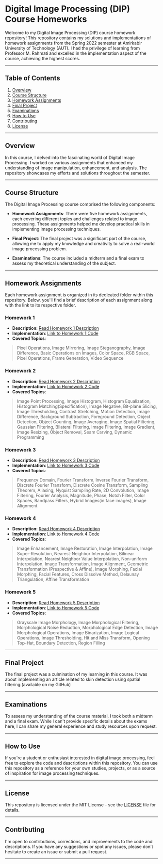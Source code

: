 # Digital Image Processing (DIP) Course Homeworks

Welcome to my Digital Image Processing (DIP) course homework repository! This repository contains my solutions and implementations of homework assignments from the Spring 2022 semester at Amirkabir University of Technology (AUT). I had the privilege of learning from Professor M. Rahmati and excelled in the implementation aspect of the course, achieving the highest scores.

---

## Table of Contents

1. [Overview](#overview)
2. [Course Structure](#course-structure)
3. [Homework Assignments](#homework-assignments)
4. [Final Project](#final-project)
5. [Examinations](#examinations)
6. [How to Use](#how-to-use)
7. [Contributing](#contributing)
8. [License](#license)

---

## Overview

In this course, I delved into the fascinating world of Digital Image Processing. I worked on various assignments that enhanced my understanding of image manipulation, enhancement, and analysis. The repository showcases my efforts and solutions throughout the semester.

---

## Course Structure

The Digital Image Processing course comprised the following components:

- **Homework Assignments**: There were five homework assignments, each covering different topics and challenges related to image processing. These assignments helped me develop practical skills in implementing image processing techniques.

- **Final Project**: The final project was a significant part of the course, allowing me to apply my knowledge and creativity to solve a real-world image processing problem. 

- **Examinations**: The course included a midterm and a final exam to assess my theoretical understanding of the subject.
---

## Homework Assignments

Each homework assignment is organized in its dedicated folder within this repository. Below, you'll find a brief description of each assignment along with the link to its respective folder.

### Homework 1
- **Description**: [Read Homework 1 Description](HW1)
- **Implementation**: [Link to Homework 1 Code](HW1)
- **Covered Topics**:
> Pixel Operations, Image Mirroring, Image Steganography, Image Difference, Basic Operations on Images, Color Space, RGB Space, Pixel Operations, Frame Generation, Video Sequence

### Homework 2
- **Description**: [Read Homework 2 Description](HW2)
- **Implementation**: [Link to Homework 2 Code](HW2)
- **Covered Topics**:
> Image Point Processing, Image Histogram, Histogram Equalization, Histogram Matching(Specification), Image Negative, Bit-plane Slicing, Image Thresholding, Contrast Stretching, Motion Detection, Image Difference, Background Subtraction, Foreground Detection, Object Detection, Object Counting, Image Averaging, Image Spatial Filtering, Gaussian Filtering, Bilateral Filtering, Image Filtering, Image Gradient, Image Resizing, Object Removal, Seam Carving, Dynamic Programming

### Homework 3
- **Description**: [Read Homework 3 Description](HW3)
- **Implementation**: [Link to Homework 3 Code](HW3)
- **Covered Topics**:
> Frequency Domain, Fourier Transform, Inverse Fourier Transform, Discrete Fourier Transform, Discrete Cosine Transform, Sampling Theorem, Aliasing, Nyquist Sampling Rate, 2D Convolution, Image Filtering, Fourier Analysis, Magnitude, Phase, Notch Filter, Color Spaces, Bandpass Filters, Hybrid Images(in face images), Image Alignment

### Homework 4
- **Description**: [Read Homework 4 Description](HW4)
- **Implementation**: [Link to Homework 4 Code](HW4)
- **Covered Topics**:
> Image Enhancement, Image Restoration, Image Interpolation, Image Super-Resolution, Nearest-Neighbor Interpolation, Bilinear Interpolation, Nearest Neighbor Value Interpolation, Non-uniform Interpolation, Image Transformation, Image Alignment, Geometric Transformation (Prespective & Affine), Image Morphing, Facial Morphing, Facial Features, Cross Dissolve Method, Delaunay Triangulation, Affine Transformation

### Homework 5
- **Description**: [Read Homework 5 Description](HW5)
- **Implementation**: [Link to Homework 5 Code](HW5)
- **Covered Topics**:
> Grayscale Image Morphology, Image Morphological Filtering, Morphological Noise Reduction, Morphological Edge Detection, Image Morphological Operations, Image Binarization, Image Logical Operations, Image Thresholding, Hit and Miss Transform, Opening Top-Hat, Boundary Detection, Region Filling

---

## Final Project

The final project was a culmination of my learning in this course. It was about implementing an article related to skin detection using spatial filtering.(available on my GitHub) 


---

## Examinations

To assess my understanding of the course material, I took both a midterm and a final exam. While I can't provide specific details about the exams here, I can share my general experience and study resources upon request.


---

## How to Use

If you're a student or enthusiast interested in digital image processing, feel free to explore the code and descriptions within this repository. You can use this repository as a reference for your own studies, projects, or as a source of inspiration for image processing techniques.


---

## License

This repository is licensed under the MIT License - see the [LICENSE](LICENSE) file for details.


---

## Contributing

I'm open to contributions, corrections, and improvements to the code and descriptions. If you have any suggestions or spot any issues, please don't hesitate to create an issue or submit a pull request.


---
